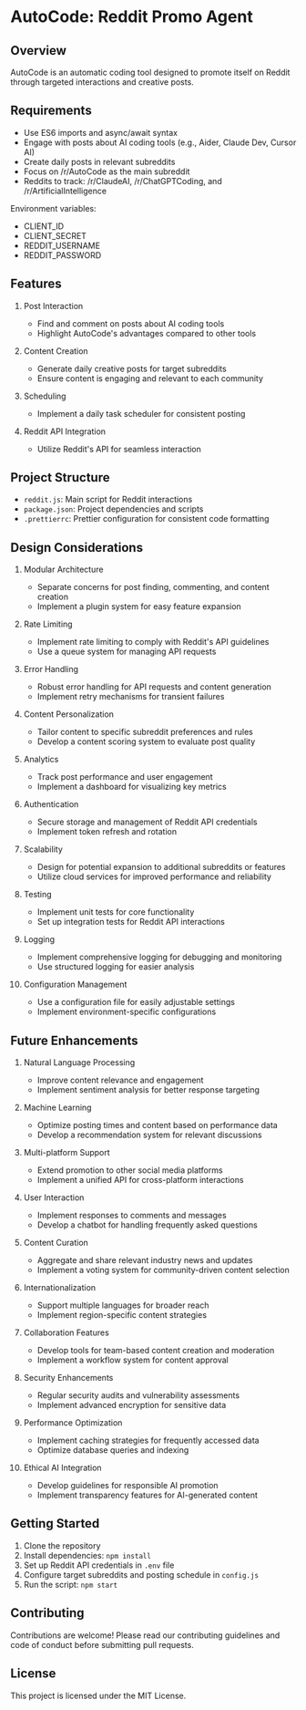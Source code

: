 # AutoCode: Reddit Promo Agent

## Overview

AutoCode is an automatic coding tool designed to promote itself on Reddit through targeted
interactions and creative posts.

## Requirements

-   Use ES6 imports and async/await syntax
-   Engage with posts about AI coding tools (e.g., Aider, Claude Dev, Cursor AI)
-   Create daily posts in relevant subreddits
-   Focus on /r/AutoCode as the main subreddit
-   Reddits to track: /r/ClaudeAI, /r/ChatGPTCoding, and /r/ArtificialIntelligence

Environment variables:

-   CLIENT_ID
-   CLIENT_SECRET
-   REDDIT_USERNAME
-   REDDIT_PASSWORD

## Features

1. Post Interaction

    - Find and comment on posts about AI coding tools
    - Highlight AutoCode's advantages compared to other tools

2. Content Creation

    - Generate daily creative posts for target subreddits
    - Ensure content is engaging and relevant to each community

3. Scheduling

    - Implement a daily task scheduler for consistent posting

4. Reddit API Integration
    - Utilize Reddit's API for seamless interaction

## Project Structure

-   `reddit.js`: Main script for Reddit interactions
-   `package.json`: Project dependencies and scripts
-   `.prettierrc`: Prettier configuration for consistent code formatting

## Design Considerations

1. Modular Architecture

    - Separate concerns for post finding, commenting, and content creation
    - Implement a plugin system for easy feature expansion

2. Rate Limiting

    - Implement rate limiting to comply with Reddit's API guidelines
    - Use a queue system for managing API requests

3. Error Handling

    - Robust error handling for API requests and content generation
    - Implement retry mechanisms for transient failures

4. Content Personalization

    - Tailor content to specific subreddit preferences and rules
    - Develop a content scoring system to evaluate post quality

5. Analytics

    - Track post performance and user engagement
    - Implement a dashboard for visualizing key metrics

6. Authentication

    - Secure storage and management of Reddit API credentials
    - Implement token refresh and rotation

7. Scalability

    - Design for potential expansion to additional subreddits or features
    - Utilize cloud services for improved performance and reliability

8. Testing

    - Implement unit tests for core functionality
    - Set up integration tests for Reddit API interactions

9. Logging

    - Implement comprehensive logging for debugging and monitoring
    - Use structured logging for easier analysis

10. Configuration Management
    - Use a configuration file for easily adjustable settings
    - Implement environment-specific configurations

## Future Enhancements

1. Natural Language Processing

    - Improve content relevance and engagement
    - Implement sentiment analysis for better response targeting

2. Machine Learning

    - Optimize posting times and content based on performance data
    - Develop a recommendation system for relevant discussions

3. Multi-platform Support

    - Extend promotion to other social media platforms
    - Implement a unified API for cross-platform interactions

4. User Interaction

    - Implement responses to comments and messages
    - Develop a chatbot for handling frequently asked questions

5. Content Curation

    - Aggregate and share relevant industry news and updates
    - Implement a voting system for community-driven content selection

6. Internationalization

    - Support multiple languages for broader reach
    - Implement region-specific content strategies

7. Collaboration Features

    - Develop tools for team-based content creation and moderation
    - Implement a workflow system for content approval

8. Security Enhancements

    - Regular security audits and vulnerability assessments
    - Implement advanced encryption for sensitive data

9. Performance Optimization

    - Implement caching strategies for frequently accessed data
    - Optimize database queries and indexing

10. Ethical AI Integration
    - Develop guidelines for responsible AI promotion
    - Implement transparency features for AI-generated content

## Getting Started

1. Clone the repository
2. Install dependencies: `npm install`
3. Set up Reddit API credentials in `.env` file
4. Configure target subreddits and posting schedule in `config.js`
5. Run the script: `npm start`

## Contributing

Contributions are welcome! Please read our contributing guidelines and code of conduct before
submitting pull requests.

## License

This project is licensed under the MIT License.
